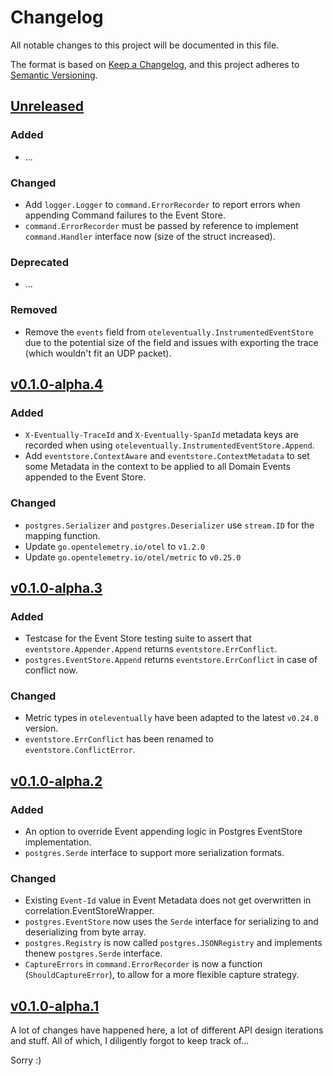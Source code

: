 # Changelog

All notable changes to this project will be documented in this file.

The format is based on [Keep a Changelog](https://keepachangelog.com/), and this
project adheres to [Semantic Versioning](https://semver.org/).

## [Unreleased]
### Added
- ...
### Changed
- Add `logger.Logger` to `command.ErrorRecorder` to report errors when appending Command failures to the Event Store.
- `command.ErrorRecorder` must be passed by reference to implement `command.Handler` interface now (size of the struct increased).

### Deprecated
- ...

### Removed
- Remove the `events` field from `oteleventually.InstrumentedEventStore` due to the potential size of the field and issues with exporting the trace (which wouldn't fit an UDP packet).

## [v0.1.0-alpha.4]
### Added
- `X-Eventually-TraceId` and `X-Eventually-SpanId` metadata keys are recorded when using `oteleventually.InstrumentedEventStore.Append`.
- Add `eventstore.ContextAware` and `eventstore.ContextMetadata` to set some Metadata in the context to be applied to all Domain Events appended to the Event Store.

### Changed
- `postgres.Serializer` and `postgres.Deserializer` use `stream.ID` for the mapping function.
- Update `go.opentelemetry.io/otel` to `v1.2.0`
- Update `go.opentelemetry.io/otel/metric` to `v0.25.0`

## [v0.1.0-alpha.3]
### Added
- Testcase for the Event Store testing suite to assert that `eventstore.Appender.Append` returns `eventstore.ErrConflict`.
- `postgres.EventStore.Append` returns `eventstore.ErrConflict` in case of conflict now.

### Changed
- Metric types in `oteleventually` have been adapted to the latest `v0.24.0` version.
- `eventstore.ErrConflict` has been renamed to `eventstore.ConflictError`.

## [v0.1.0-alpha.2]
### Added
- An option to override Event appending logic in Postgres EventStore implementation.
- `postgres.Serde` interface to support more serialization formats.

### Changed
- Existing `Event-Id` value in Event Metadata does not get overwritten in correlation.EventStoreWrapper.
- `postgres.EventStore` now uses the `Serde` interface for serializing to and deserializing from byte array.
- `postgres.Registry` is now called `postgres.JSONRegistry` and implements thenew `postgres.Serde` interface.
- `CaptureErrors` in `command.ErrorRecorder` is now a function (`ShouldCaptureError`), to allow for a more flexible capture strategy.

## [v0.1.0-alpha.1]

A lot of changes have happened here, a lot of different API design iterations and stuff. All of which, I diligently forgot to keep track of...

Sorry :)

<!-- @formatter:off -->
[Unreleased]: https://github.com/get-eventually/go-eventually/compare/v0.1.0-alpha.4..HEAD
[v0.1.0-alpha.4]: https://github.com/get-eventually/go-eventually/compare/v0.1.0-alpha.4..v0.1.0-alpha.3
[v0.1.0-alpha.3]: https://github.com/get-eventually/go-eventually/compare/v0.1.0-alpha.2..v0.1.0-alpha.3
[v0.1.0-alpha.2]: https://github.com/get-eventually/go-eventually/compare/v0.1.0-alpha.1..v0.1.0-alpha.2
[v0.1.0-alpha.1]: https://github.com/get-eventually/go-eventually/compare/8bb9190..v0.1.0-alpha.1
